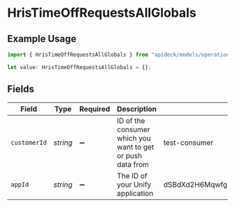 # HrisTimeOffRequestsAllGlobals

## Example Usage

```typescript
import { HrisTimeOffRequestsAllGlobals } from "apideck/models/operations";

let value: HrisTimeOffRequestsAllGlobals = {};
```

## Fields

| Field                                                      | Type                                                       | Required                                                   | Description                                                | Example                                                    |
| ---------------------------------------------------------- | ---------------------------------------------------------- | ---------------------------------------------------------- | ---------------------------------------------------------- | ---------------------------------------------------------- |
| `customerId`                                               | *string*                                                   | :heavy_minus_sign:                                         | ID of the consumer which you want to get or push data from | test-consumer                                              |
| `appId`                                                    | *string*                                                   | :heavy_minus_sign:                                         | The ID of your Unify application                           | dSBdXd2H6Mqwfg0atXHXYcysLJE9qyn1VwBtXHX                    |